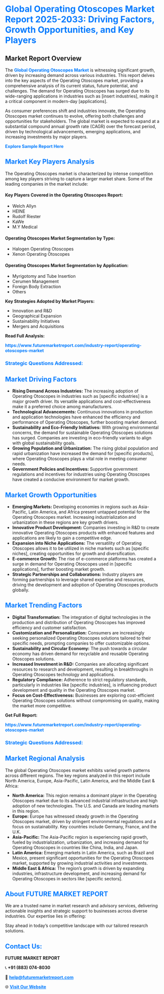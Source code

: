 <h1 style="color: #007BFF;">Global Operating Otoscopes Market Report 2025-2033: Driving Factors, Growth Opportunities, and Key Players</h1>

<section id="overview">
<h2>Market Report Overview</h2>
<p>The <a href="https://www.futuremarketreport.com/industry-report/operating-otoscopes-market" style="color: #007BFF; text-decoration: none;"><strong>Global Operating Otoscopes Market</strong></a> is witnessing significant growth, driven by increasing demand across various industries. This report delves into the key aspects of the Operating Otoscopes market, providing a comprehensive analysis of its current status, future potential, and challenges. The demand for Operating Otoscopes has surged due to its wide-ranging applications in industries such as [insert industries], making it a critical component in modern-day [applications].</p>
<p>As consumer preferences shift and industries innovate, the Operating Otoscopes market continues to evolve, offering both challenges and opportunities for stakeholders. The global market is expected to expand at a substantial compound annual growth rate (CAGR) over the forecast period, driven by technological advancements, emerging applications, and increasing investments by major players.</p>
</section>

<section id="overview">
<p><a href="https://www.futuremarketreport.com/request-sample/reportId=82952" style="color: #007BFF; text-decoration: none;"><strong>Explore Sample Report Here</strong></a></p>
</section>

<section id="key-players">
<h2 style="color: #007BFF;">Market Key Players Analysis</h2>
<p>The Operating Otoscopes market is characterized by intense competition among key players striving to capture a larger market share. Some of the leading companies in the market include:</p>
<h4>Key Players Covered in the Operating Otoscopes Report:</h4>
<ul><li>Welch Allyn</li><li>HEINE</li><li>Rudolf Riester</li><li>KaWe</li><li>M.Y Medical</li></ul>
<h4>Operating Otoscopes Market Segmentation by Type:</h4>
<ul><li>Halogen Operating Otoscopes</li><li>Xenon Operating Otoscopes</li></ul>

<h4>Operating Otoscopes Market Segmentation by Application:</h4>
<ul><li>Myrigotomy and Tube Insertion</li><li>Cerumen Management</li><li>Foreign Body Extraction</li><li>Others</li></ul>
<p><strong>Key Strategies Adopted by Market Players:</strong></p>
<ul>
<li>Innovation and R&D</li>
<li>Geographical Expansion</li>
<li>Sustainability Initiatives</li>
<li>Mergers and Acquisitions</li>
</ul>
</section>

<section>
<p><strong>Read Full Analysis: </strong></p><a href="https://www.futuremarketreport.com/industry-report/operating-otoscopes-market" style="color: #007BFF; text-decoration: none;"><strong>https://www.futuremarketreport.com/industry-report/operating-otoscopes-market</strong></a>
<h3 style="color: #007BFF;">Strategic Questions Addressed:</h3>
</section>

<section id="driving-factors">
<h2 style="color: #007BFF;">Market Driving Factors</h2>
<ul>
<li><strong>Rising Demand Across Industries:</strong> The increasing adoption of Operating Otoscopes in industries such as [specific industries] is a major growth driver. Its versatile applications and cost-effectiveness make it a preferred choice among manufacturers.</li>
<li><strong>Technological Advancements:</strong> Continuous innovations in production and application technologies have enhanced the efficiency and performance of Operating Otoscopes, further boosting market demand.</li>
<li><strong>Sustainability and Eco-Friendly Initiatives:</strong> With growing environmental concerns, the demand for sustainable Operating Otoscopes solutions has surged. Companies are investing in eco-friendly variants to align with global sustainability goals.</li>
<li><strong>Growing Population and Urbanization:</strong> The rising global population and rapid urbanization have increased the demand for [specific products], where Operating Otoscopes plays a vital role in meeting consumer needs.</li>
<li><strong>Government Policies and Incentives:</strong> Supportive government regulations and incentives for industries using Operating Otoscopes have created a conducive environment for market growth.</li>
</ul>
</section>

<section id="growth-opportunities">
<h2 style="color: #007BFF;">Market Growth Opportunities</h2>
<ul>
<li><strong>Emerging Markets:</strong> Developing economies in regions such as Asia-Pacific, Latin America, and Africa present untapped potential for the Operating Otoscopes market. Increasing industrialization and urbanization in these regions are key growth drivers.</li>
<li><strong>Innovative Product Development:</strong> Companies investing in R&D to create innovative Operating Otoscopes products with enhanced features and applications are likely to gain a competitive edge.</li>
<li><strong>Expansion into Niche Applications:</strong> The versatility of Operating Otoscopes allows it to be utilized in niche markets such as [specific niches], creating opportunities for growth and diversification.</li>
<li><strong>E-commerce Growth:</strong> The rise of e-commerce platforms has created a surge in demand for Operating Otoscopes used in [specific applications], further boosting market growth.</li>
<li><strong>Strategic Partnerships and Collaborations:</strong> Industry players are forming partnerships to leverage shared expertise and resources, driving the development and adoption of Operating Otoscopes products globally.</li>
</ul>
</section>

<section id="trending-factors">
<h2 style="color: #007BFF;">Market Trending Factors</h2>
<ul>
<li><strong>Digital Transformation:</strong> The integration of digital technologies in the production and distribution of Operating Otoscopes has improved efficiency and customer satisfaction.</li>
<li><strong>Customization and Personalization:</strong> Consumers are increasingly seeking personalized Operating Otoscopes solutions tailored to their specific needs, prompting companies to offer customizable options.</li>
<li><strong>Sustainability and Circular Economy:</strong> The push towards a circular economy has driven demand for recyclable and reusable Operating Otoscopes solutions.</li>
<li><strong>Increased Investment in R&D:</strong> Companies are allocating significant resources to research and development, resulting in breakthroughs in Operating Otoscopes technology and applications.</li>
<li><strong>Regulatory Compliance:</strong> Adherence to strict regulatory standards, particularly in industries like [specific industries], is influencing product development and quality in the Operating Otoscopes market.</li>
<li><strong>Focus on Cost-Effectiveness:</strong> Businesses are exploring cost-efficient Operating Otoscopes solutions without compromising on quality, making the market more competitive.</li>
</ul>
</section>

<section>
<p><strong>Get Full Report: </strong></p><a href="https://www.futuremarketreport.com/industry-report/operating-otoscopes-market" style="color: #007BFF; text-decoration: none;"><strong>https://www.futuremarketreport.com/industry-report/operating-otoscopes-market</strong></a>
<h3 style="color: #007BFF;">Strategic Questions Addressed:</h3>
</section>


<section id="regional-analysis">
<h2 style="color: #007BFF;">Market Regional Analysis</h2>
<p>The global Operating Otoscopes market exhibits varied growth patterns across different regions. The key regions analyzed in this report include North America, Europe, Asia-Pacific, Latin America, and the Middle East & Africa:</p>
<ul>
<li><strong>North America:</strong> This region remains a dominant player in the Operating Otoscopes market due to its advanced industrial infrastructure and high adoption of new technologies. The U.S. and Canada are leading markets in this region.</li>
<li><strong>Europe:</strong> Europe has witnessed steady growth in the Operating Otoscopes market, driven by stringent environmental regulations and a focus on sustainability. Key countries include Germany, France, and the U.K.</li>
<li><strong>Asia-Pacific:</strong> The Asia-Pacific region is experiencing rapid growth, fueled by industrialization, urbanization, and increasing demand for Operating Otoscopes in countries like China, India, and Japan.</li>
<li><strong>Latin America:</strong> Emerging markets in Latin America, such as Brazil and Mexico, present significant opportunities for the Operating Otoscopes market, supported by growing industrial activities and investments.</li>
<li><strong>Middle East & Africa:</strong> The region’s growth is driven by expanding industries, infrastructure development, and increasing demand for Operating Otoscopes in sectors like [specific sectors].</li>
</ul>
</section>

<footer>
<h2 style="color: #007BFF;">About FUTURE MARKET REPORT</h2>
<p>We are a trusted name in market research and advisory services, delivering actionable insights and strategic support to businesses across diverse industries. Our expertise lies in offering:</p>

<p>Stay ahead in today’s competitive landscape with our tailored research solutions.</p>

<h2 style="color: #007BFF;">Contact Us:</h2>
<p><strong>FUTURE MARKET REPORT</strong></p>
<p>📞 <strong>+91 (883) 074-8030</strong></p>
<p>📧 <strong><a href="mailto:help@futuremarketreport.com" style="color: #007BFF;">help@futuremarketreport.com</a></strong></p>
<p>🌐 <strong><a href="https://www.futuremarketreport.com/" style="color: #007BFF;">Visit Our Website</a></strong></p>
</footer>